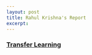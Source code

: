 ```yaml
---
layout: post
title: Rahul Krishna's Report
excerpt: 
---
```


### [Transfer Learning](https://github.com/ai-se/Transfer-Learning/wiki)

